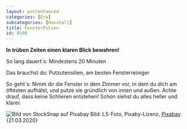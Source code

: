 ```yaml
---
layout: postenhanced
categories: [Erw]
subcategories: [Haushalt]
title: FensterPutzen
id: 0100
---
```

**In trüben Zeiten einen klaren Blick bewahren!** 

So lang dauert´s: Mindestens 20 Minuten

Das brauchst du: Putzutensilien, am besten Fensterreiniger

So geht´s: Nimm dir die Fenster in dem Zimmer vor, in dem du dich am öftesten aufhälst, und putze sie gründlich von innen und außen. Achte drauf, dass keine Schlieren entstehen! Schon siehst du alles heller und klarer.

![Bild von StockSnap auf Pixabay](https://cdn.pixabay.com/photo/2017/08/09/10/42/hotel-rooms-2614141_1280.jpg)
Bild: LS-Foto, Pixaby-Lizenz, [Pixabay](https://pixabay.com/de/photos/hotelzimmer-hamburg-elbphilharmonie-2614141/) {21.03.2020}
